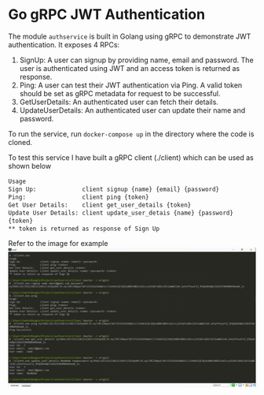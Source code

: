
# Go gRPC JWT Authentication
The module `authservice` is built in Golang using gRPC to demonstrate JWT authentication. It exposes 4 RPCs:

1. SignUp: A user can signup by providing name, email and password. The user is authenticated using JWT and an access token is returned as response.
2. Ping: A user can test their JWT authentication via Ping. A valid token should be set as gRPC metadata for request to be successful.
3. GetUserDetails: An authenticated user can fetch their details.
4. UpdateUserDetails: An authenticated user can update their name and password.

To run the service, run `docker-compose up` in the directory where the code is cloned.

To test this service I have built a gRPC client (./client) which can be used as shown below

```
Usage
Sign Up:             client signup {name} {email} {password}
Ping:                client ping {token}
Get User Details:    client get_user_details {token}
Update User Details: client update_user_detais {name} {password} {token}
** token is returned as response of Sign Up
```

Refer to the image for example
![alt text](Client/client-example.png)
